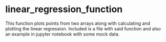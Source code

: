# linear_regression_function
This function plots points from two arrays along with calculating and plotting the linear regression. Included is a file with said function and also an example in jupyter notebook with some mock data.
